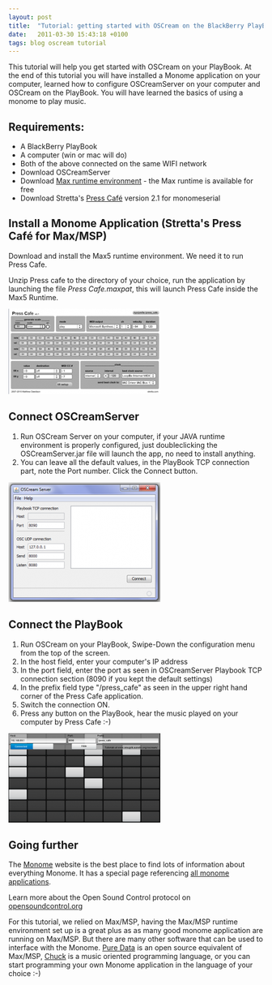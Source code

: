 ```yaml
---
layout: post
title:  "Tutorial: getting started with OSCream on the BlackBerry PlayBook"
date:   2011-03-30 15:43:18 +0100
tags: blog oscream tutorial
---
```

This tutorial will help you get started with OSCream on your PlayBook. At the end of this tutorial you will have installed a Monome application on your computer, learned how to configure OSCreamServer on your computer and OSCream on the PlayBook. You will have learned the basics of using a monome to play music.

<!--more-->

## Requirements:

* A BlackBerry PlayBook
* A computer (win or mac will do)
* Both of the above connected on the same WIFI network
* Download OSCreamServer
* Download <a title="Max/MSP runtime environment" href="http://cycling74.com/downloads/">Max runtime environment</a> - the Max runtime is available for free
* Download Stretta's <a title="Press Cafe" href="http://docs.monome.org/lib/exe/fetch.php?media=app:press_cafe2.1.zip">Press Café</a> version 2.1 for monomeserial

## Install a Monome Application (Stretta's Press Café for Max/MSP)
Download and install the Max5 runtime environment. We need it to run Press Cafe.

Unzip Press cafe to the directory of your choice, run the application by launching the file _Press Cafe.maxpat_, this will launch Press Cafe inside the Max5 Runtime.

![Press Cafe application running in Max5 Runtime. Note the prefix in the upper right hand corner.](/assets/Press_Cafe.png)

## Connect OSCreamServer
1. Run OSCream Server on your computer, if your JAVA runtime environment is properly configured, just doubleclicking the OSCreamServer.jar file will launch the app, no need to install anything.
2. You can leave all the default values, in the PlayBook TCP connection part, note the Port number. Click the Connect button.

![OSCreamServer on Windows 7](/assets/OSCreamServer.png)

## Connect the PlayBook
1. Run OSCream on your PlayBook, Swipe-Down the configuration menu from the top of the screen.
2. In the host field, enter your computer's IP address
3. In the port field, enter the port as seen in OSCreamServer Playbook TCP connection section (8090 if you kept the default settings)
4. In the prefix field type "/press_cafe" as seen in the upper right hand corner of the Press Cafe application.
5. Switch the connection ON.
6. Press any button on the PlayBook, hear the music played on your computer by Press Cafe :-)

![Press Cafe being played on the blackBerry PlayBook](/assets/PlayBookPressCafe.png)

## Going further
The <a title="monome.org" href="http://monome.org/">Monome</a> website is the best place to find lots of information about everything Monome. It has a special page referencing <a title="Monome Applications" href="http://docs.monome.org/doku.php?id=app#application_list">all monome applications</a>.

Learn more about the Open Sound Control protocol on <a title="Open Sound Control" href="http://opensoundcontrol.org/">opensoundcontrol.org</a>

For this tutorial, we relied on Max/MSP, having the Max/MSP runtime environment set up is a great plus as as many good monome application are running on Max/MSP. But there are many other software that can be used to interface with the Monome. <a title="Oure Data" href="http://puredata.info/">Pure Data</a> is an open source equivalent of Max/MSP, <a title="Chuck" href="http://chuck.cs.princeton.edu/">Chuck</a> is a music oriented programming language, or you can start programming your own Monome application in the language of your choice :-)
